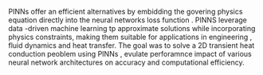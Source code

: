 PINNs offer an efficient alternatives by embidding the govering physics equation directly into the neural networks loss function . PINNS leverage data -driven machine learning tp approximate solutions while incorporating physics constraints, making them suitable for applications in engineering , fluid dynamics and heat transfer.
The goal was to solve a 2D transient heat conduction peoblem using PINNs , evulate perforamnce impact of various neural network architectures on accuracy and computational efficiency.
